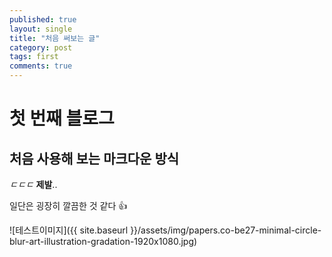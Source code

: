 ```yaml
---
published: true
layout: single
title: "처음 써보는 글"
category: post
tags: first
comments: true
---
```


# 첫 번째 블로그
## 처음 사용해 보는 마크다운 방식
*ㄷㄷㄷ* **제발**..

일단은 굉장히 깔끔한 것 같다 :+1:

![테스트이미지]({{ site.baseurl }}/assets/img/papers.co-be27-minimal-circle-blur-art-illustration-gradation-1920x1080.jpg)